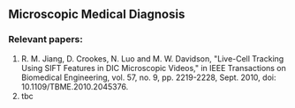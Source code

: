 ## Microscopic Medical Diagnosis




### Relevant papers:
1. R. M. Jiang, D. Crookes, N. Luo and M. W. Davidson, "Live-Cell Tracking Using SIFT Features in DIC Microscopic Videos," in IEEE Transactions on Biomedical Engineering, vol. 57, no. 9, pp. 2219-2228, Sept. 2010, doi: 10.1109/TBME.2010.2045376.
2. tbc
